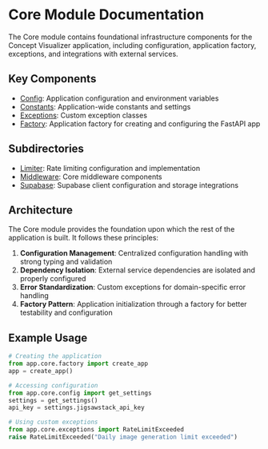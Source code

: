# Core Module Documentation

The Core module contains foundational infrastructure components for the Concept Visualizer application, including configuration, application factory, exceptions, and integrations with external services.

## Key Components

- [Config](config.md): Application configuration and environment variables
- [Constants](constants.md): Application-wide constants and settings
- [Exceptions](exceptions.md): Custom exception classes
- [Factory](factory.md): Application factory for creating and configuring the FastAPI app

## Subdirectories

- [Limiter](limiter/README.md): Rate limiting configuration and implementation
- [Middleware](middleware/README.md): Core middleware components
- [Supabase](supabase/README.md): Supabase client configuration and storage integrations

## Architecture

The Core module provides the foundation upon which the rest of the application is built. It follows these principles:

1. **Configuration Management**: Centralized configuration handling with strong typing and validation
2. **Dependency Isolation**: External service dependencies are isolated and properly configured
3. **Error Standardization**: Custom exceptions for domain-specific error handling
4. **Factory Pattern**: Application initialization through a factory for better testability and configuration

## Example Usage

```python
# Creating the application
from app.core.factory import create_app
app = create_app()

# Accessing configuration
from app.core.config import get_settings
settings = get_settings()
api_key = settings.jigsawstack_api_key

# Using custom exceptions
from app.core.exceptions import RateLimitExceeded
raise RateLimitExceeded("Daily image generation limit exceeded")
```

